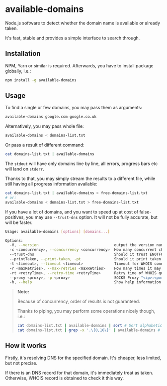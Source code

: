 # available-domains

Node.js software to detect whether the domain name is available or already taken.

It's fast, stable and provides a simple interface to search through.

## Installation

NPM, Yarn or similar is required. Afterwards, you have to install package globally, i.e.:

```bash
npm install -g available-domains
```

## Usage

To find a single or few domains, you may pass them as arguments:

```bash
available-domains google.com google.co.uk
```

Alternatively, you may pass whole file:

```bash
available-domains < domains-list.txt
```

Or pass a result of different command:

```bash
cat domains-list.txt | available-domains
```

The `stdout` will have only domains line by line, all errors, progress bars etc will land on `stderr`.

Thanks to that, you may simply stream the results to a different file, while still having all progress information available:

```bash
cat domains-list.txt | available-domains > free-domains-list.txt
# or:
available-domains < domains-list.txt > free-domains-list.txt
```

If you have a lot of domains, and you want to speed up at cost of false-positives,
you may use `--trust-dns` option. It will not be fully accurate, but will be faster.

```bash
Usage: available-domains [options] [domains...]

Options:
  -V, --version                                  output the version number
  -c <concurrency>, --concurrency <concurrency>  How many concurrent checks may be performed (default: 30)
  --trust-dns                                    Should it trust ENOTFOUND from DNS (default: false)
  --printTaken, --print-taken, -pt               Should it print taken domains too (with "E" prefix) (default: false)
  -t <timeout>, --timeout <timeout>              Timeout for WHOIS connection (ms) (default: 3000)
  -r <maxRetries>, --max-retries <maxRetries>    How many times it may retry rate limited WHOIS query (default: 2)
  -rt <retryTime>, --retry-time <retryTime>      Retry time of WHOIS query when rate limited (ms) (default: 3000)
  --proxy <proxy>, -p <proxy>                    SOCKS Proxy "<ip>:<port>"
  -h, --help                                     Show help information (default: false)
```

> **Note:**
> 
> Because of concurrency, order of results is not guaranteed.
> 
> Thanks to piping, you may perform some operations nicely though, i.e.:
> ```bash
> cat domains-list.txt | available-domains | sort # Sort alphabetically
> cat domains-list.txt | grep -x '.\{0,16\}' | available-domains # Take domains of max 16 characters
> ```

## How it works

Firstly, it's resolving DNS for the specified domain. It's cheaper, less limited, but not precise.

If there is an DNS record for that domain, it's immediately treat as taken. Otherwise, WHOIS record is obtained to check it this way.
